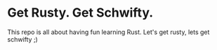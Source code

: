 # Get Rusty. Get Schwifty.

This repo is all about having fun learning Rust. Let's get rusty, lets get schwifty ;)
